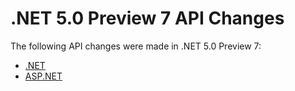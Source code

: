 # .NET 5.0 Preview 7 API Changes

The following API changes were made in .NET 5.0 Preview 7:

- [.NET](./.Net/5.0-preview7.md)
- [ASP.NET](./Asp.Net/5.0-preview7.md)
